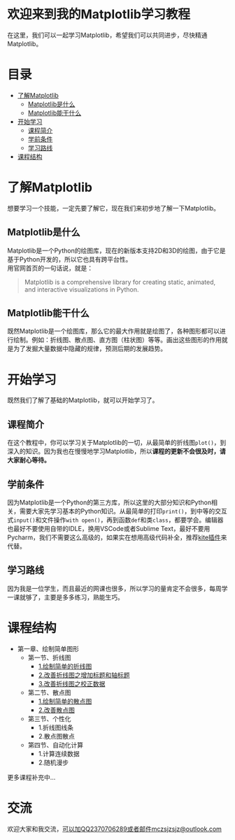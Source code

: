 # 欢迎来到我的Matplotlib学习教程
在这里，我们可以一起学习Matplotlib，希望我们可以共同进步，尽快精通Matplotlib。

# 目录
- [了解Matplotlib](https://github.com/bobby233/Matplotlib_Tutorial#了解matplotlib)
    - [Matplotlib是什么](https://github.com/bobby233/Matplotlib_Tutorial#matplotlib是什么)
    - [Matplotlib能干什么](https://github.com/bobby233/Matplotlib_Tutorial#matplotlib能干什么)
- [开始学习](https://github.com/bobby233/Matplotlib_Tutorial#开始学习)
    - [课程简介](https://github.com/bobby233/Matplotlib_Tutorial#课程简介)
    - [学前条件](https://github.com/bobby233/Matplotlib_Tutorial#学前条件)
    - [学习路线](https://github.com/bobby233/Matplotlib_Tutorial#学习路线)
- [课程结构](https://github.com/bobby233/Matplotlib_Tutorial#课程结构)

# 了解Matplotlib
想要学习一个技能，一定先要了解它，现在我们来初步地了解一下Matplotlib。
## Matplotlib是什么
Matplotlib是一个Python的绘图库，现在的新版本支持2D和3D的绘图，由于它是基于Python开发的，所以它也具有跨平台性。</br>
用官网首页的一句话说，就是：
> Matplotlib is a comprehensive library for creating static, animated, and interactive visualizations in Python.
## Matplotlib能干什么
既然Matplotlib是一个绘图库，那么它的最大作用就是绘图了，各种图形都可以进行绘制。例如：折线图、散点图、直方图（柱状图）等等。画出这些图形的作用就是为了发掘大量数据中隐藏的规律，预测后期的发展趋势。

# 开始学习
既然我们了解了基础的Matplotlib，就可以开始学习了。
## 课程简介
在这个教程中，你可以学习关于Matplotlib的一切，从最简单的折线图`plot()`，到深入的知识。因为我也在慢慢地学习Matplotlib，所以**课程的更新不会很及时，请大家耐心等待。**
## 学前条件
因为Matplotlib是一个Python的第三方库，所以这里的大部分知识和Python相关，需要大家先学习基本的Python知识。从最简单的打印`print()`，到中等的交互式`input()`和文件操作`with open()`，再到函数`def`和类`class`，都要学会。编辑器也最好不要使用自带的IDLE，换用VSCode或者Sublime Text，最好不要用Pycharm，我们不需要这么高级的，如果实在想用高级代码补全，推荐[kite插件](https://www.kite.com)来代替。
## 学习路线
因为我是一位学生，而且最近的网课也很多，所以学习的量肯定不会很多，每周学一课就够了，主要是多多练习，熟能生巧。

# 课程结构
- 第一章、绘制简单图形
    - 第一节、折线图
        - [1.绘制简单的折线图](https://github.com/bobby233/Matplotlib_Tutorial/blob/master/tutorial/第一章、绘制简单图形/第一节、折线图/1.绘制简单的折线图.md)
        - [2.改善折线图之增加标题和轴标题](https://github.com/bobby233/Matplotlib_Tutorial/blob/master/tutorial/第一章、绘制简单图形/第一节、折线图/2.改善折线图之增加标题和轴标题.md)
        - [3.改善折线图之校正数据](https://github.com/bobby233/Matplotlib_Tutorial/blob/master/tutorial/第一章、绘制简单图形/第一节、折线图/3.改善折线图之校正数据.md)
    - 第二节、散点图
        - [1.绘制简单的散点图](https://github.com/bobby233/Matplotlib_Tutorial/blob/master/tutorial/第一章、绘制简单图形/第二节、散点图/1.绘制简单的散点图.md)
        - [2.改善散点图](https://github.com/bobby233/Matplotlib_Tutorial/blob/master/tutorial/第一章、绘制简单图形/第二节、散点图/2.改善散点图.md)
    - 第三节、个性化
        - 1.折线图线条
        - 2.散点图散点
    - 第四节、自动化计算
        - 1.计算连续数据
        - 2.随机漫步

更多课程补充中...

# 交流
欢迎大家和我交流，可以加QQ2370706289或者邮件mczsjzsjz@outlook.com
